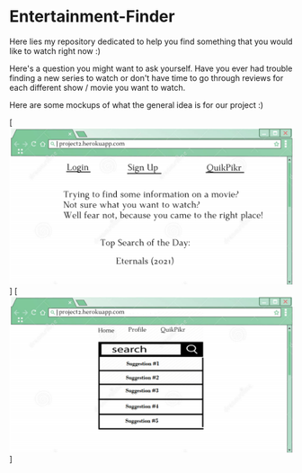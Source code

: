 # Entertainment-Finder
Here lies my repository dedicated to help you find something that you would like to watch right now :)  

Here's a question you might want to ask yourself. Have you ever had trouble finding a new series to watch or don't have time to go through reviews for each different show / movie you want to watch.

Here are some mockups of what the general idea is for our project :)

[![Welcome Page](https://raw.githubusercontent.com/adansinghani1/Entertainment-Finder/master/imgs/welcome-page.png)]
[![Main Page](https://raw.githubusercontent.com/adansinghani1/Entertainment-Finder/master/imgs/main-page.png)]
